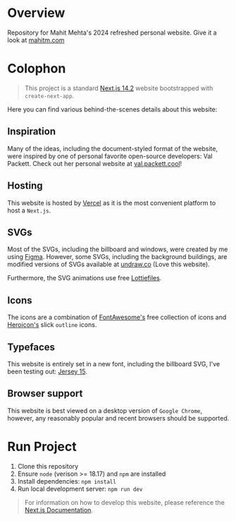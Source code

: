 # Overview

Repository for Mahit Mehta's 2024 refreshed personal website. Give it a look at [mahitm.com](https://mahitm.com)

# Colophon

>This project is a standard [Next.js 14.2](https://nextjs.org/docs) website bootstrapped with `create-next-app`. 

Here you can find various behind-the-scenes details about this website:

## Inspiration

Many of the ideas, including the document-styled format of the website, were inspired by one of personal favorite open-source developers: Val Packett. Check out her personal website at [val.packett.cool](https://val.packett.cool/)!

## Hosting

This website is hosted by [Vercel](vercel.app) as it is the most convenient platform to host a `Next.js`. 

## SVGs

Most of the SVGs, including the billboard and windows, were created by me using [Figma](https://figma.com). However, some SVGs, including the background buildings, are modified versions of SVGs available at [undraw.co](https://undraw.co) (Love this website). 

Furthermore, the SVG animations use free [Lottiefiles](https://lottiefiles.com/).

## Icons

The icons are a combination of [FontAwesome's](https://fontawesome.com/) free collection of icons and [Heroicon's](https://heroicons.com/) slick `outline` icons.

## Typefaces

This website is entirely set in a new font, including the billboard SVG, I've been testing out: [Jersey 15](https://fonts.google.com/specimen/Jersey+15).

## Browser support

This website is best viewed on a desktop version of `Google Chrome`, however, any reasonably popular and recent browsers should be supported.

# Run Project

1. Clone this repository
2. Ensure `node` (verison >= 18.17) and `npm` are installed
3. Install dependencies: `npm install`
4. Run local development server: `npm run dev`

> For information on how to develop this website, please reference the  [Next.js Documentation](https://nextjs.org/docs).

